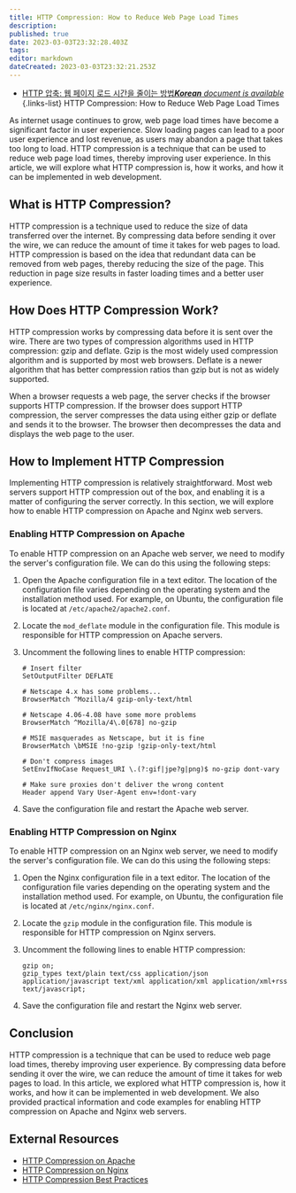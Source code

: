 ```yaml
---
title: HTTP Compression: How to Reduce Web Page Load Times
description: 
published: true
date: 2023-03-03T23:32:28.403Z
tags: 
editor: markdown
dateCreated: 2023-03-03T23:32:21.253Z
---
```


- [HTTP 압축: 웹 페이지 로드 시간을 줄이는 방법***Korean** document is available*](/ko/Knowledge-base/Network/http-compression-how-to-reduce-web-page-load-times)
{.links-list}
HTTP Compression: How to Reduce Web Page Load Times

As internet usage continues to grow, web page load times have become a significant factor in user experience. Slow loading pages can lead to a poor user experience and lost revenue, as users may abandon a page that takes too long to load. HTTP compression is a technique that can be used to reduce web page load times, thereby improving user experience. In this article, we will explore what HTTP compression is, how it works, and how it can be implemented in web development.

## What is HTTP Compression?

HTTP compression is a technique used to reduce the size of data transferred over the internet. By compressing data before sending it over the wire, we can reduce the amount of time it takes for web pages to load. HTTP compression is based on the idea that redundant data can be removed from web pages, thereby reducing the size of the page. This reduction in page size results in faster loading times and a better user experience.

## How Does HTTP Compression Work?

HTTP compression works by compressing data before it is sent over the wire. There are two types of compression algorithms used in HTTP compression: gzip and deflate. Gzip is the most widely used compression algorithm and is supported by most web browsers. Deflate is a newer algorithm that has better compression ratios than gzip but is not as widely supported.

When a browser requests a web page, the server checks if the browser supports HTTP compression. If the browser does support HTTP compression, the server compresses the data using either gzip or deflate and sends it to the browser. The browser then decompresses the data and displays the web page to the user.

## How to Implement HTTP Compression

Implementing HTTP compression is relatively straightforward. Most web servers support HTTP compression out of the box, and enabling it is a matter of configuring the server correctly. In this section, we will explore how to enable HTTP compression on Apache and Nginx web servers.

### Enabling HTTP Compression on Apache

To enable HTTP compression on an Apache web server, we need to modify the server's configuration file. We can do this using the following steps:

1. Open the Apache configuration file in a text editor. The location of the configuration file varies depending on the operating system and the installation method used. For example, on Ubuntu, the configuration file is located at `/etc/apache2/apache2.conf`.

2. Locate the `mod_deflate` module in the configuration file. This module is responsible for HTTP compression on Apache servers.

3. Uncomment the following lines to enable HTTP compression:

   ```
   # Insert filter
   SetOutputFilter DEFLATE
   
   # Netscape 4.x has some problems...
   BrowserMatch ^Mozilla/4 gzip-only-text/html
   
   # Netscape 4.06-4.08 have some more problems
   BrowserMatch ^Mozilla/4\.0[678] no-gzip
   
   # MSIE masquerades as Netscape, but it is fine
   BrowserMatch \bMSIE !no-gzip !gzip-only-text/html
   
   # Don't compress images
   SetEnvIfNoCase Request_URI \.(?:gif|jpe?g|png)$ no-gzip dont-vary
   
   # Make sure proxies don't deliver the wrong content
   Header append Vary User-Agent env=!dont-vary
   ```

4. Save the configuration file and restart the Apache web server.

### Enabling HTTP Compression on Nginx

To enable HTTP compression on an Nginx web server, we need to modify the server's configuration file. We can do this using the following steps:

1. Open the Nginx configuration file in a text editor. The location of the configuration file varies depending on the operating system and the installation method used. For example, on Ubuntu, the configuration file is located at `/etc/nginx/nginx.conf`.

2. Locate the `gzip` module in the configuration file. This module is responsible for HTTP compression on Nginx servers.

3. Uncomment the following lines to enable HTTP compression:

   ```
   gzip on;
   gzip_types text/plain text/css application/json application/javascript text/xml application/xml application/xml+rss text/javascript;
   ```

4. Save the configuration file and restart the Nginx web server.

## Conclusion

HTTP compression is a technique that can be used to reduce web page load times, thereby improving user experience. By compressing data before sending it over the wire, we can reduce the amount of time it takes for web pages to load. In this article, we explored what HTTP compression is, how it works, and how it can be implemented in web development. We also provided practical information and code examples for enabling HTTP compression on Apache and Nginx web servers.

## External Resources

- [HTTP Compression on Apache](https://httpd.apache.org/docs/2.4/mod/mod_deflate.html)
- [HTTP Compression on Nginx](https://www.nginx.com/blog/nginx-1-7-10-http-2-huge-pages-and-more/)
- [HTTP Compression Best Practices](https://www.keycdn.com/blog/http-compression-best-practices/)